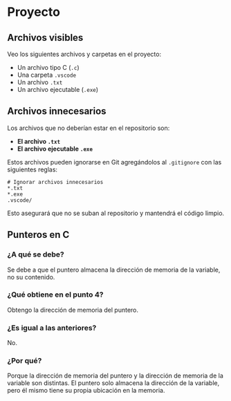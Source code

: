 # Proyecto

## Archivos visibles
Veo los siguientes archivos y carpetas en el proyecto:
- Un archivo tipo C (`.c`)
- Una carpeta `.vscode`
- Un archivo `.txt`
- Un archivo ejecutable (`.exe`)

## Archivos innecesarios
Los archivos que no deberían estar en el repositorio son:
- **El archivo `.txt`**
- **El archivo ejecutable `.exe`**

Estos archivos pueden ignorarse en Git agregándolos al `.gitignore` con las siguientes reglas:

```
# Ignorar archivos innecesarios
*.txt
*.exe
.vscode/
```

Esto asegurará que no se suban al repositorio y mantendrá el código limpio.

## Punteros en C
### ¿A qué se debe?
Se debe a que el puntero almacena la dirección de memoria de la variable, no su contenido.

### ¿Qué obtiene en el punto 4?
Obtengo la dirección de memoria del puntero.

### ¿Es igual a las anteriores?
No.

### ¿Por qué?
Porque la dirección de memoria del puntero y la dirección de memoria de la variable son distintas. El puntero solo almacena la dirección de la variable, pero él mismo tiene su propia ubicación en la memoria.

